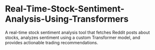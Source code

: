 # Real-Time-Stock-Sentiment-Analysis-Using-Transformers
A real-time stock sentiment analysis tool that fetches Reddit posts about stocks, analyzes sentiment using a custom Transformer model, and provides actionable trading recommendations.
